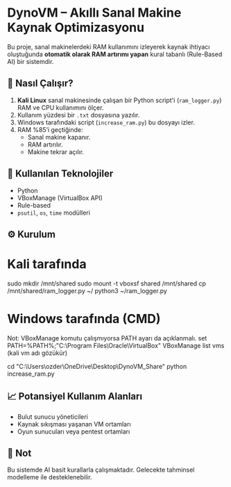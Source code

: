 # DynoVM – Akıllı Sanal Makine Kaynak Optimizasyonu

Bu proje, sanal makinelerdeki RAM kullanımını izleyerek kaynak ihtiyacı oluştuğunda **otomatik olarak RAM artırımı yapan** kural tabanlı (Rule-Based AI) bir sistemdir.

## 🔧 Nasıl Çalışır?

1. **Kali Linux** sanal makinesinde çalışan bir Python script'i (`ram_logger.py`) RAM ve CPU kullanımını ölçer.
2. Kullanım yüzdesi bir `.txt` dosyasına yazılır.
3. Windows tarafındaki script (`increase_ram.py`) bu dosyayı izler.
4. RAM %85’i geçtiğinde:
   - Sanal makine kapanır.
   - RAM artırılır.
   - Makine tekrar açılır.

## 📌 Kullanılan Teknolojiler
- Python
- VBoxManage (VirtualBox API)
- Rule-based 
- `psutil`, `os`, `time` modülleri

## ⚙️ Kurulum
# Kali tarafında
sudo mkdir /mnt/shared
sudo mount -t vboxsf shared /mnt/shared
cp /mnt/shared/ram_logger.py ~/
python3 ~/ram_logger.py

# Windows tarafında (CMD)
Not: VBoxManage komutu çalışmıyorsa PATH ayarı da açıklanmalı.
set PATH=%PATH%;"C:\Program Files\Oracle\VirtualBox"
VBoxManage list vms      (kali vm adı gözükür)

cd "C:\Users\ozder\OneDrive\Desktop\DynoVM_Share"
python increase_ram.py

## 📈 Potansiyel Kullanım Alanları
- Bulut sunucu yöneticileri
- Kaynak sıkışması yaşanan VM ortamları
- Oyun sunucuları veya pentest ortamları

## 🧠 Not
Bu sistemde AI basit kurallarla çalışmaktadır. Gelecekte tahminsel modelleme ile desteklenebilir.

